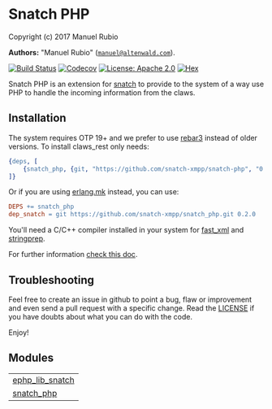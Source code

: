 

# Snatch PHP #

Copyright (c) 2017 Manuel Rubio

__Authors:__ "Manuel Rubio" ([`manuel@altenwald.com`](mailto:manuel@altenwald.com)).

[![Build Status](https://img.shields.io/travis/snatch-xmpp/snatch_php/master.svg)](https://travis-ci.org/snatch-xmpp/snatch_php)
[![Codecov](https://img.shields.io/codecov/c/github/snatch-xmpp/snatch_php.svg)](https://codecov.io/gh/snatch-xmpp/snatch_php)
[![License: Apache 2.0](https://img.shields.io/github/license/snatch-xmpp/snatch_php.svg)](https://raw.githubusercontent.com/snatch-xmpp/snatch_php/master/LICENSE)
[![Hex](https://img.shields.io/hexpm/v/snatch_php.svg)](https://hex.pm/packages/snatch_php)

Snatch PHP is an extension for [snatch](https://github.com/snatch-xmpp/snatch) to provide to the system of a way use PHP to handle the incoming information from the claws.

Installation
------------

The system requires OTP 19+ and we prefer to use [rebar3](http://www.rebar3.org) instead of older versions. To install claws_rest only needs:

```erlang
{deps, [
    {snatch_php, {git, "https://github.com/snatch-xmpp/snatch-php", "0.2.0"}}
]}
```

Or if you are using [erlang.mk](https://erlang.mk) instead, you can use:

```Makefile
DEPS += snatch_php 
dep_snatch = git https://github.com/snatch-xmpp/snatch_php.git 0.2.0
```

You'll need a C/C++ compiler installed in your system for [fast_xml](https://github.com/processone/fast_xml) and [stringprep](https://github.com/processone/stringprep).

For further information [check this doc](doc/how-to/snatch_php.md).

Troubleshooting
---------------

Feel free to create an issue in github to point a bug, flaw or improvement and even send a pull request with a specific change. Read the [LICENSE](LICENSE) if you have doubts about what you can do with the code.

Enjoy!


## Modules ##


<table width="100%" border="0" summary="list of modules">
<tr><td><a href="ephp_lib_snatch.md" class="module">ephp_lib_snatch</a></td></tr>
<tr><td><a href="snatch_php.md" class="module">snatch_php</a></td></tr></table>

